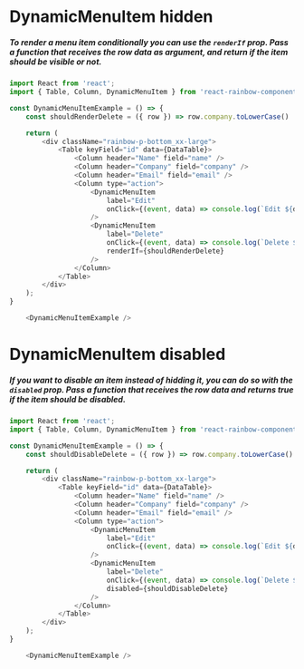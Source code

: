 # DynamicMenuItem hidden
##### To render a menu item conditionally you can use the `renderIf` prop. Pass a function that receives the row data as argument, and return if the item should be visible or not.

```js
import React from 'react';
import { Table, Column, DynamicMenuItem } from 'react-rainbow-components';

const DynamicMenuItemExample = () => {
    const shouldRenderDelete = ({ row }) => row.company.toLowerCase() !== 'nexxtway';

    return (
        <div className="rainbow-p-bottom_xx-large">
            <Table keyField="id" data={DataTable}>
                <Column header="Name" field="name" />
                <Column header="Company" field="company" />
                <Column header="Email" field="email" />
                <Column type="action">
                    <DynamicMenuItem
                        label="Edit"
                        onClick={(event, data) => console.log(`Edit ${data.name}`)}
                    />
                    <DynamicMenuItem
                        label="Delete"
                        onClick={(event, data) => console.log(`Delete ${data.name}`)}
                        renderIf={shouldRenderDelete}
                    />
                </Column>
            </Table>
        </div>
    );
}

    <DynamicMenuItemExample />
```

# DynamicMenuItem disabled
##### If you want to disable an item instead of hidding it, you can do so with the `disabled` prop. Pass a function that receives the row data and returns true if the item should be disabled.

```js
import React from 'react';
import { Table, Column, DynamicMenuItem } from 'react-rainbow-components';

const DynamicMenuItemExample = () => {
    const shouldDisableDelete = ({ row }) => row.company.toLowerCase() === 'nexxtway';

    return (
        <div className="rainbow-p-bottom_xx-large">
            <Table keyField="id" data={DataTable}>
                <Column header="Name" field="name" />
                <Column header="Company" field="company" />
                <Column header="Email" field="email" />
                <Column type="action">
                    <DynamicMenuItem
                        label="Edit"
                        onClick={(event, data) => console.log(`Edit ${data.name}`)}
                    />
                    <DynamicMenuItem
                        label="Delete"
                        onClick={(event, data) => console.log(`Delete ${data.name}`)}
                        disabled={shouldDisableDelete}
                    />
                </Column>
            </Table>
        </div>
    );
}

    <DynamicMenuItemExample />
```